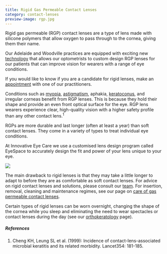 ```yaml
---
title: Rigid Gas Permeable Contact Lenses
category: contact-lenses
preview-image: rgp.jpg
---
```

<div class="employee-heading">

<p>Rigid gas permeable (RGP) contact lenses are a type of lens made with silicone polymers that allow oxygen to pass through to the cornea, giving them their name. 

<p>Our Adelaide and Woodville practices are equipped with exciting new <a href="/what-we-do/anterior-imaging">technology</a> that allows our optometrists to custom design RGP lenses for our patients that can improve vision for wearers with a range of eye conditions.</p>

<p>If you would like to know if you are a candidate for rigid lenses, make an <a href="/what-we-do/eye-exam">appointment</a> with one of our practitioners.</p></p>

</div>

Conditions such as [myopia](/what-we-do/myopia), [astigmatism](/what-we-do/astigmatism), aphakia, [keratoconus](/what-we-do/keratoconus), and irregular corneas benefit from RGP lenses. This is because they hold their shape and provide an even front optical surface for the eye. RGP lens wearers experience clear, high-quality vision with a higher safety profile than any other contact lens.<sup>1</sup> 

RGPs are more durable and last longer (often at least a year) than soft contact lenses. They come in a variety of types to treat individual eye conditions. 

At Innovative Eye Care we use a customised lens design program called EyeSpace to accurately design the fit and power of your lens unique to your eye.

![](/uploads/rgp-2.jpg)

The main drawback to rigid lenses is that they may take a little longer to adapt to before they are as comfortable as soft contact lenses. For advice on rigid contact lenses and solutions, please consult our <a href="/what-we-do/eye-exam">team</a>. For insertion, removal, cleaning and maintenance regimes, see our page on [care of gas permeable contact lenses](/patient-resources/U3l2xwEAADQADBFJ/care-of-gas-permeable-lenses).

Certain types of rigid lenses can be worn overnight, changing the shape of the cornea while you sleep and eliminating the need to wear spectacles or contact lenses during the day (see our [orthokeratology](/what-we-do/orthokeratology-corneal-reshaping) page).



##### References 

1. Cheng KH, Leung SL et al. (1999): Incidence of contact-lens-associated microbial keratitis and its related morbidity. Lancet354: 181-185. 
